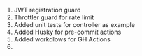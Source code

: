 1. JWT registration guard
2. Throttler guard for rate limit
3. Added unit tests for controller as example
4. Added Husky for pre-commit actions
5. Added workdlows for GH Actions
6. 